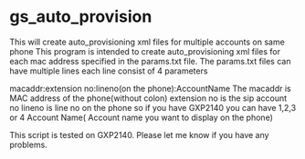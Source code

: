 # gs_auto_provision
This will create auto_provisioning xml files for multiple accounts on same phone
This program is intended to create auto_provisioning xml files for each mac address specified in the params.txt file.
The params.txt files can have multiple lines each line consist of 4 parameters 

macaddr:extension no:lineno(on the phone):AccountName
The macaddr is MAC address of the phone(without colon)
extension no is the sip account no
lineno is line no on the phone so if you have GXP2140 you can have 1,2,3 or 4
Account Name( Account name you want to display on the phone)

This script is tested on GXP2140. Please let me know if you have any problems.
